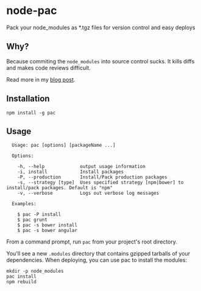 node-pac
============

Pack your node_modules as *.tgz files for version control and easy deploys

Why?
----

Because commiting the `node_modules` into source control sucks. It kills
diffs and makes code reviews difficult.

Read more in my [blog post](http://www.codinginthecrease.com/news_article/show/307636).

Installation
------------

`npm install -g pac`

Usage
-----

```
  Usage: pac [options] [packageName ...]

  Options:

    -h, --help             output usage information
    -i, install            Install packages
    -P, --production       Install/Pack production packages
    -s, --strategy [type]  Uses specified strategy [npm|bower] to install/pack packages. Default is "npm"
    -v, --verbose          Logs out verbose log messages

  Examples:

    $ pac -P install
    $ pac grunt
    $ pac -s bower install
    $ pac -s bower angular
```

From a command prompt, run `pac` from your project's root directory.

You'll see a new `.modules` directory that contains gzipped tarballs of your
dependencies. When deploying, you can use pac to install the modules:

```
mkdir -p node_modules
pac install
npm rebuild
```
